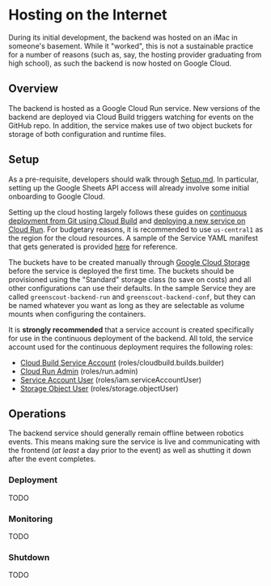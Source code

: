 # Hosting on the Internet

During its initial development, the backend was hosted on an iMac in someone's basement. While it "worked", this is not a sustainable practice for a number of reasons (such as, say, the hosting provider graduating from high school), as such the backend is now hosted on Google Cloud.

## Overview

The backend is hosted as a Google Cloud Run service. New versions of the backend are deployed via Cloud Build triggers watching for events on the GitHub repo. In addition, the service makes use of two object buckets for storage of both configuration and runtime files.

## Setup

As a pre-requisite, developers should walk through [Setup.md](Setup.md). In particular, setting up the Google Sheets API access will already involve some initial onboarding to Google Cloud.

Setting up the cloud hosting largely follows these guides on [continuous deployment from Git using Cloud Build](https://cloud.google.com/run/docs/continuous-deployment-with-cloud-build) and [deploying a new service on Cloud Run](https://cloud.google.com/run/docs/deploying#service). For budgetary reasons, it is recommended to use `us-central1` as the region for the cloud resources. A sample of the Service YAML manifest that gets generated is provided [here](../deploy/cloud-run-service.yaml) for reference.

The buckets have to be created manually through [Google Cloud Storage](https://cloud.google.com/docs/storage) before the service is deployed the first time. The buckets should be provisioned using the "Standard" storage class (to save on costs) and all other configurations can use their defaults. In the sample Service they are called `greenscout-backend-run` and `greenscout-backend-conf`, but they can be named whatever you want as long as they are selectable as volume mounts when configuring the containers.

It is **strongly recommended** that a service account is created specifically for use in the continuous deployment of the backend. All told, the service account used for the continuous deployment requires the following roles:

* [Cloud Build Service Account](https://cloud.google.com/iam/docs/understanding-roles#cloudbuild.builds.builder) (roles/cloudbuild.builds.builder)
* [Cloud Run Admin](https://cloud.google.com/iam/docs/understanding-roles#run.admin) (roles/run.admin)
* [Service Account User](https://cloud.google.com/iam/docs/understanding-roles#iam.serviceAccountUser) (roles/iam.serviceAccountUser)
* [Storage Object User](https://cloud.google.com/iam/docs/understanding-roles#storage.objectUser) (roles/storage.objectUser)

## Operations

The backend service should generally remain offline between robotics events. This means making sure the service is live and communicating with the frontend (*at least* a day prior to the event) as well as shutting it down after the event completes.

### Deployment

TODO

### Monitoring

TODO

### Shutdown

TODO
